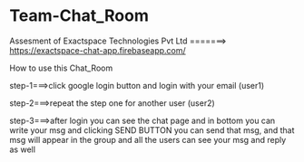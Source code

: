 # Team-Chat_Room
Assesment of Exactspace Technologies Pvt Ltd =======>    https://exactspace-chat-app.firebaseapp.com/


How to use this Chat_Room

step-1===>click google login button and login with your email (user1)

step-2===>repeat the step one for another user   (user2)

step-3===>after login you can see the chat page and in bottom you can write your msg and 
          clicking SEND BUTTON you can send that msg, and that msg will appear in the group and all the users can see your msg and reply as well